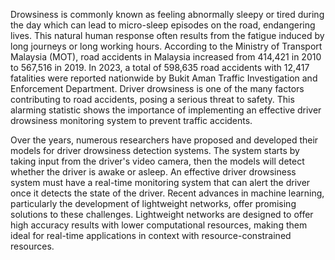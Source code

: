 Drowsiness is commonly known as feeling abnormally sleepy or tired during the day which can lead to micro-sleep episodes on the road, endangering lives. This natural human response often results from the fatigue induced by long journeys or long working hours. According to the Ministry of Transport Malaysia (MOT), road accidents in Malaysia increased from 414,421 in 2010 to 567,516 in 2019. In 2023, a total of 598,635 road accidents with 12,417 fatalities were reported nationwide by Bukit Aman Traffic Investigation and Enforcement Department. Driver drowsiness is one of the many factors contributing to road accidents, posing a serious threat to safety. This alarming statistic shows the importance of implementing an effective driver drowsiness monitoring system to prevent traffic accidents.

Over the years, numerous researchers have proposed and developed their models for driver drowsiness detection systems. The system starts by taking input from the driver's video camera, then the models will detect whether the driver is awake or asleep. An effective driver drowsiness system must have a real-time monitoring system that can alert the driver once it detects the state of the driver. Recent advances in machine learning, particularly the development of lightweight networks, offer promising solutions to these challenges. Lightweight networks are designed to offer high accuracy results with lower computational resources, making them ideal for real-time applications in context with resource-constrained resources.
